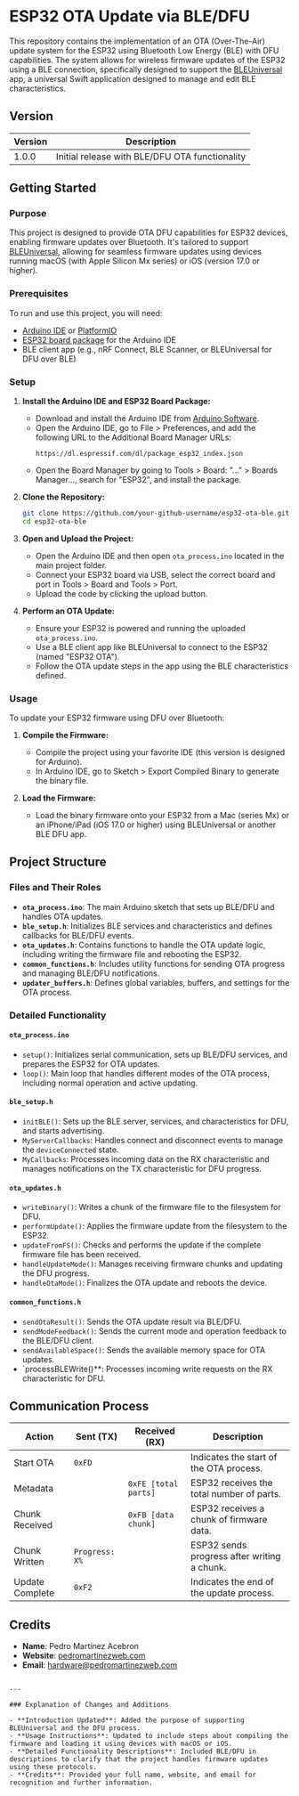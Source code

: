 # ESP32 OTA Update via BLE/DFU

This repository contains the implementation of an OTA (Over-The-Air) update system for the ESP32 using Bluetooth Low Energy (BLE) with DFU capabilities. The system allows for wireless firmware updates of the ESP32 using a BLE connection, specifically designed to support the [BLEUniversal](https://github.com/polo14va/BLEUniversal) app, a universal Swift application designed to manage and edit BLE characteristics.

## Version

| Version | Description |
| ------- | ----------- |
| 1.0.0   | Initial release with BLE/DFU OTA functionality |

## Getting Started

### Purpose

This project is designed to provide OTA DFU capabilities for ESP32 devices, enabling firmware updates over Bluetooth. It's tailored to support [BLEUniversal](https://github.com/polo14va/BLEUniversal), allowing for seamless firmware updates using devices running macOS (with Apple Silicon Mx series) or iOS (version 17.0 or higher).

### Prerequisites

To run and use this project, you will need:

- [Arduino IDE](https://www.arduino.cc/en/software) or [PlatformIO](https://platformio.org/)
- [ESP32 board package](https://docs.espressif.com/projects/arduino-esp32/en/latest/installing.html) for the Arduino IDE
- BLE client app (e.g., nRF Connect, BLE Scanner, or BLEUniversal for DFU over BLE)

### Setup

1. **Install the Arduino IDE and ESP32 Board Package:**
   - Download and install the Arduino IDE from [Arduino Software](https://www.arduino.cc/en/software).
   - Open the Arduino IDE, go to File > Preferences, and add the following URL to the Additional Board Manager URLs:
     ```
     https://dl.espressif.com/dl/package_esp32_index.json
     ```
   - Open the Board Manager by going to Tools > Board: "..." > Boards Manager..., search for "ESP32", and install the package.

2. **Clone the Repository:**
   ```bash
   git clone https://github.com/your-github-username/esp32-ota-ble.git
   cd esp32-ota-ble
   ```

3. **Open and Upload the Project:**
   - Open the Arduino IDE and then open `ota_process.ino` located in the main project folder.
   - Connect your ESP32 board via USB, select the correct board and port in Tools > Board and Tools > Port.
   - Upload the code by clicking the upload button.

4. **Perform an OTA Update:**
   - Ensure your ESP32 is powered and running the uploaded `ota_process.ino`.
   - Use a BLE client app like BLEUniversal to connect to the ESP32 (named "ESP32 OTA").
   - Follow the OTA update steps in the app using the BLE characteristics defined.

### Usage

To update your ESP32 firmware using DFU over Bluetooth:

1. **Compile the Firmware:**
   - Compile the project using your favorite IDE (this version is designed for Arduino).
   - In Arduino IDE, go to Sketch > Export Compiled Binary to generate the binary file.

2. **Load the Firmware:**
   - Load the binary firmware onto your ESP32 from a Mac (series Mx) or an iPhone/iPad (iOS 17.0 or higher) using BLEUniversal or another BLE DFU app.

## Project Structure

### Files and Their Roles

- **`ota_process.ino`**: The main Arduino sketch that sets up BLE/DFU and handles OTA updates.
- **`ble_setup.h`**: Initializes BLE services and characteristics and defines callbacks for BLE/DFU events.
- **`ota_updates.h`**: Contains functions to handle the OTA update logic, including writing the firmware file and rebooting the ESP32.
- **`common_functions.h`**: Includes utility functions for sending OTA progress and managing BLE/DFU notifications.
- **`updater_buffers.h`**: Defines global variables, buffers, and settings for the OTA process.

### Detailed Functionality

#### `ota_process.ino`

- `setup()`: Initializes serial communication, sets up BLE/DFU services, and prepares the ESP32 for OTA updates.
- `loop()`: Main loop that handles different modes of the OTA process, including normal operation and active updating.

#### `ble_setup.h`

- `initBLE()`: Sets up the BLE server, services, and characteristics for DFU, and starts advertising.
- `MyServerCallbacks`: Handles connect and disconnect events to manage the `deviceConnected` state.
- `MyCallbacks`: Processes incoming data on the RX characteristic and manages notifications on the TX characteristic for DFU progress.

#### `ota_updates.h`

- `writeBinary()`: Writes a chunk of the firmware file to the filesystem for DFU.
- `performUpdate()`: Applies the firmware update from the filesystem to the ESP32.
- `updateFromFS()`: Checks and performs the update if the complete firmware file has been received.
- `handleUpdateMode()`: Manages receiving firmware chunks and updating the DFU progress.
- `handleOtaMode()`: Finalizes the OTA update and reboots the device.

#### `common_functions.h`

- `sendOtaResult()`: Sends the OTA update result via BLE/DFU.
- `sendModeFeedback()`: Sends the current mode and operation feedback to the BLE/DFU client.
- `sendAvailableSpace()`: Sends the available memory space for OTA updates.
- `processBLEWrite()**: Processes incoming write requests on the RX characteristic for DFU.

## Communication Process

| Action           | Sent (TX)               | Received (RX)         | Description                                  |
| ---------------- | ----------------------- | --------------------- | -------------------------------------------- |
| Start OTA        | `0xFD`                  |                       | Indicates the start of the OTA process.      |
| Metadata         |                         | `0xFE [total parts]`  | ESP32 receives the total number of parts.    |
| Chunk Received   |                         | `0xFB [data chunk]`   | ESP32 receives a chunk of firmware data.     |
| Chunk Written    | `Progress: X%`          |                       | ESP32 sends progress after writing a chunk.  |
| Update Complete  | `0xF2`                  |                       | Indicates the end of the update process.     |

## Credits

- **Name**: Pedro Martínez Acebron
- **Website**: [pedromartinezweb.com](https://pedromartinezweb.com)
- **Email**: [hardware@pedromartinezweb.com](mailto:hardware@pedromartinezweb.com)
```

---

### Explanation of Changes and Additions

- **Introduction Updated**: Added the purpose of supporting BLEUniversal and the DFU process.
- **Usage Instructions**: Updated to include steps about compiling the firmware and loading it using devices with macOS or iOS.
- **Detailed Functionality Descriptions**: Included BLE/DFU in descriptions to clarify that the project handles firmware updates using these protocols.
- **Credits**: Provided your full name, website, and email for recognition and further information.
